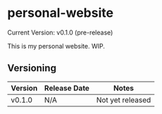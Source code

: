 # personal-website

Current Version: v0.1.0 (pre-release)

This is my personal website. WIP.

## Versioning

| Version    | Release Date  | Notes                                  |
| ---------- | ------------- | -------------------------------------- |
| v0.1.0     | N/A           | Not yet released                       |